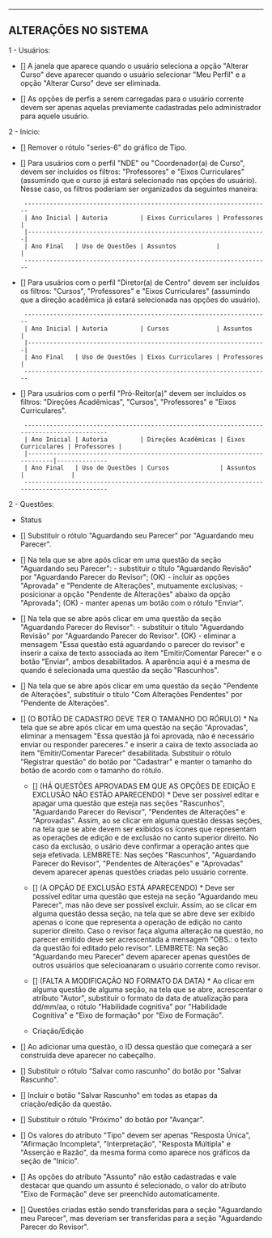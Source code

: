 
---------------------
ALTERAÇÕES NO SISTEMA
---------------------

1 - Usuários:
- [] A janela que aparece quando o usuário seleciona a opção "Alterar Curso" deve aparecer quando o usuário selecionar "Meu Perfil" e a opção "Alterar Curso" deve ser eliminada.
  
- [] As opções de perfis a serem carregadas para o usuário corrente devem ser apenas aquelas previamente cadastradas pelo administrador para aquele usuário. 

2 - Início:
  
- [] Remover o rótulo "series-6" do gráfico de Tipo.
  
- [] Para usuários com o perfil "NDE" ou "Coordenador(a) de Curso", devem ser incluídos os filtros: "Professores" e "Eixos Curriculares" (assumindo que o curso já estará selecionado nas opções do usuário). Nesse caso, os filtros poderiam ser organizados da seguintes maneira:
  
       --------------------------------------------------------------------
       | Ano Inicial | Autoria         | Eixos Curriculares | Professores |
       |------------------------------------------------------------------|
	   | Ano Final   | Uso de Questões | Assuntos           |             |
       --------------------------------------------------------------------

- [] Para usuários com o perfil "Diretor(a) de Centro" devem ser incluídos os filtros: "Cursos", "Professores" e "Eixos Curriculares" (assumindo que a direção acadêmica já estará selecionada nas opções do usuário).

       --------------------------------------------------------------------
       | Ano Inicial | Autoria         | Cursos             | Assuntos    |
       |------------------------------------------------------------------|
	   | Ano Final   | Uso de Questões | Eixos Curriculares | Professores |
       --------------------------------------------------------------------
 
- [] Para usuários com o perfil "Pró-Reitor(a)" devem ser incluídos os filtros: "Direções Acadêmicas", "Cursos", "Professores" e "Eixos Curriculares".
  
       ------------------------------------------------------------------------------------------
       | Ano Inicial | Autoria         | Direções Acadêmicas | Eixos Curriculares | Professores |
       |--------------------------------------------------------------------------|--------------
	   | Ano Final   | Uso de Questões | Cursos              | Assuntos           |             |
       ------------------------------------------------------------------------------------------
  
2 - Questões: 

  * Status

- [] Substituir o rótulo "Aguardando seu Parecer" por "Aguardando meu Parecer".

- [] Na tela que se abre após clicar em uma questão da seção "Aguardando seu Parecer":
		- substituir o título "Aguardando Revisão" por "Aguardando Parecer do Revisor";
		(OK) - incluir as opções "Aprovada" e "Pendente de Alterações", mutuamente exclusivas;
		- posicionar a opção "Pendente de Alterações" abaixo da opção "Aprovada";
		(OK) - manter apenas um botão com o rótulo "Enviar".
		
- [] Na tela que se abre após clicar em uma questão da seção "Aguardando Parecer do Revisor":
		- substituir o título "Aguardando Revisão" por "Aguardando Parecer do Revisor".
		(OK) - eliminar a mensagem "Essa questão está aguardando o parecer do revisor" e inserir a caixa de texto associada ao item "Emitir/Comentar Parecer" e o botão "Enviar", ambos desabilitados. A aparência aqui é a mesma de quando é selecionada uma questão da seção "Rascunhos".
	
- [] Na tela que se abre após clicar em uma questão da seção "Pendente de Alterações", substituir o título "Com Alterações Pendentes" por "Pendente de Alterações".
	
- [] (O BOTÃO DE CADASTRO DEVE TER O TAMANHO DO RÓRULO) * Na tela que se abre após clicar em uma questão na seção "Aprovadas", eliminar a mensagem "Essa questão já foi aprovada, não é necessário enviar ou responder pareceres." e inserir a caixa de texto associada ao item "Emitir/Comentar Parecer" desabilitada. Substituir o rótulo "Registrar questão" do botão por "Cadastrar" e manter o tamanho do botão de acordo com o tamanho do rótulo.
		
	- [] (HÁ QUESTÕES APROVADAS EM QUE AS OPÇÕES DE EDIÇÃO E EXCLUSÃO NÃO ESTÃO APARECENDO) * Deve ser possível editar e apagar uma questão que esteja nas seções "Rascunhos", "Aguardando Parecer do Revisor", "Pendentes de Alterações" e "Aprovadas". Assim, ao se clicar em alguma questão dessas seções, na tela que se abre devem ser exibidos os ícones que representam as operações de edição e de exclusão no canto superior direito. No caso da exclusão, o usário deve confirmar a operação antes que seja efetivada. LEMBRETE: Nas seções "Rascunhos", "Aguardando Parecer do Revisor", "Pendentes de Alterações" e "Aprovadas" devem aparecer apenas questões criadas pelo usuário corrente.
		
	- [] (A OPÇÃO DE EXCLUSÃO ESTÁ APARECENDO) * Deve ser possível editar uma questão que esteja na seção "Aguardando meu Parecer", mas não deve ser possível excluir. Assim, ao se clicar em alguma questão dessa seção, na tela que se abre deve ser exibido apenas o ícone que representa a operação de edição no canto superior direito. Caso o revisor faça alguma alteração na questão, no parecer emitido deve ser acrescentada a mensagem "OBS.: o texto da questão foi editado pelo revisor". LEMBRETE: Na seção "Aguardando meu Parecer" devem aparecer apenas questões de outros usuários que selecioanaram o usuário corrente como revisor.
	
    - [] (FALTA A MODIFICAÇÃO NO FORMATO DA DATA) * Ao clicar em alguma questão de alguma seção, na tela que se abre, acrescentar o atributo "Autor", substituir o formato da data de atualização para dd/mm/aa, o rótulo "Habilidade cognitiva" por "Habilidade Cognitiva" e "Eixo de formação" por "Eixo de Formação".

  * Criação/Edição
  
- [] Ao adicionar uma questão, o ID dessa questão que começará a ser construída deve aparecer no cabeçalho.
  
- [] Substituir o rótulo "Salvar como rascunho" do botão por "Salvar Rascunho".
	
- [] Incluir o botão "Salvar Rascunho" em todas as etapas da criação/edição da questão.
	
- [] Substituir o rótulo "Próximo" do botão por "Avançar".
	
- [] Os valores do atributo "Tipo" devem ser apenas "Resposta Única", "Afirmação Incompleta", "Interpretação", "Resposta Múltipla" e "Asserção e Razão", da mesma forma como aparece nos gráficos da seção de "Início".
	
- [] As opções do atributo "Assunto" não estão cadastradas e vale destacar que quando um assunto é selecionado, o valor do atributo "Eixo de Formação" deve ser preenchido automaticamente. 
	
- [] Questões criadas estão sendo transferidas para a seção "Aguardando meu Parecer", mas deveriam ser transferidas para a seção "Aguardando Parecer do Revisor".
		
